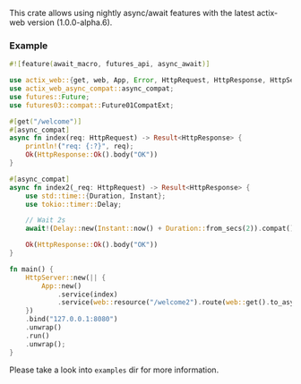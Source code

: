 This crate allows using nightly async/await features with the latest actix-web version
(1.0.0-alpha.6).

### Example

```rust
#![feature(await_macro, futures_api, async_await)]

use actix_web::{get, web, App, Error, HttpRequest, HttpResponse, HttpServer, Result};
use actix_web_async_compat::async_compat;
use futures::Future;
use futures03::compat::Future01CompatExt;

#[get("/welcome")]
#[async_compat]
async fn index(req: HttpRequest) -> Result<HttpResponse> {
    println!("req: {:?}", req);
    Ok(HttpResponse::Ok().body("OK"))
}

#[async_compat]
async fn index2(_req: HttpRequest) -> Result<HttpResponse> {
    use std::time::{Duration, Instant};
    use tokio::timer::Delay;

    // Wait 2s
    await!(Delay::new(Instant::now() + Duration::from_secs(2)).compat())?;

    Ok(HttpResponse::Ok().body("OK"))
}

fn main() {
    HttpServer::new(|| {
        App::new()
            .service(index)
            .service(web::resource("/welcome2").route(web::get().to_async(index2)))
    })
    .bind("127.0.0.1:8080")
    .unwrap()
    .run()
    .unwrap();
}
```

Please take a look into `examples` dir for more information.
